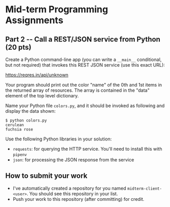 # Mid-term Programming Assignments

## Part 2 -- Call a REST/JSON service from Python (20 pts)

Create a Python command-line app (you can write a ```__main__``` conditional, but not required) that invokes this REST JSON service (use this exact URL):

https://reqres.in/api/unknown

Your program should print out the color "name" of the 0th and 1st items in the returned array of resources. The array is contained in the "data" element of the top level dictionary.

Name your Python file ```colors.py```, and it should be invoked as following and display the data shown:

```
$ python colors.py
cerulean
fuchsia rose
```

Use the following Python libraries in your solution:

* ```requests```: for querying the HTTP service. You'll need to install this with ```pipenv```
* ```json```: for processing the JSON response from the service

## How to submit your work

* I've automatically created a repository for you named ```midterm-client-<user>```. You should see this repository in your list.
* Push your work to this repository (after committing) for credit.